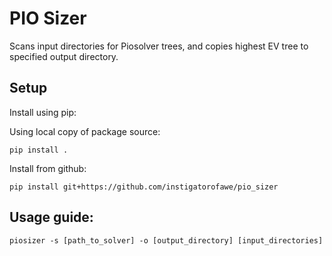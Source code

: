 # PIO Sizer

Scans input directories for Piosolver trees, and copies highest EV tree to specified output directory.

## Setup

Install using pip:

Using local copy of package source:
```
pip install .
```

Install from github:
```
pip install git+https://github.com/instigatorofawe/pio_sizer
```

## Usage guide:
```
piosizer -s [path_to_solver] -o [output_directory] [input_directories]
```
